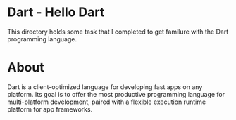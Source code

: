 # Dart - Hello Dart
This directory holds some task that I completed to get familure with the Dart programming language.

# About
Dart is a client-optimized language for developing fast apps on any platform. Its goal is to offer the most productive programming language for multi-platform development, paired with a flexible execution runtime platform for app frameworks.